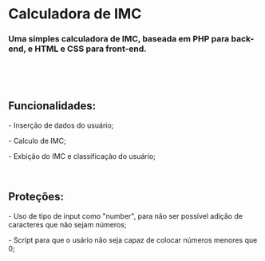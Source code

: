 <h1>Calculadora de IMC</h1>
<h3>Uma simples calculadora de IMC, baseada em PHP para back-end, e HTML e CSS para front-end.<h3>
<br><br>
<h2>Funcionalidades:</h2>
<p>- Inserção de dados do usuário;</p>
<p>- Calculo de IMC;</p>
<p>- Exbição do IMC e classificação do usuário;</p>
<br>
<h2>Proteções:</h2>
<p>- Uso de tipo de input como "number", para não ser possível adição de caracteres que não sejam números;</p>
<p>- Script para que o usário não seja capaz de colocar números menores que 0;</p>
